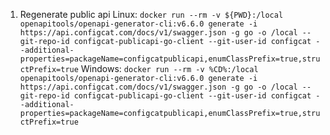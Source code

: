 1. Regenerate public api
Linux:
```docker run --rm -v ${PWD}:/local openapitools/openapi-generator-cli:v6.6.0 generate -i https://api.configcat.com/docs/v1/swagger.json -g go -o /local --git-repo-id configcat-publicapi-go-client --git-user-id configcat --additional-properties=packageName=configcatpublicapi,enumClassPrefix=true,structPrefix=true```
Windows: 
```docker run --rm -v %CD%:/local openapitools/openapi-generator-cli:v6.6.0 generate -i https://api.configcat.com/docs/v1/swagger.json -g go -o /local --git-repo-id configcat-publicapi-go-client --git-user-id configcat --additional-properties=packageName=configcatpublicapi,enumClassPrefix=true,structPrefix=true```
